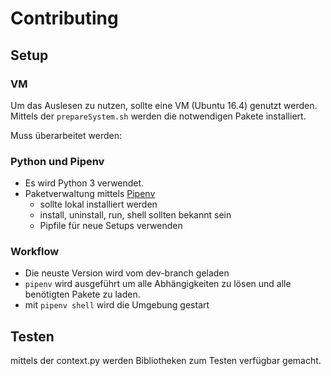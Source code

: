 # Contributing

## Setup

### VM

Um das Auslesen zu nutzen, sollte eine VM (Ubuntu 16.4) genutzt werden.
Mittels der `prepareSystem.sh` werden die notwendigen Pakete installiert.

Muss überarbeitet werden:
### Python und Pipenv

- Es wird Python 3 verwendet.
- Paketverwaltung mittels [Pipenv](http://pipenv.readthedocs.io/en/latest/)
    - sollte lokal installiert werden
    - install, uninstall, run, shell sollten bekannt sein
    - Pipfile für neue Setups verwenden

### Workflow

- Die neuste Version wird vom dev-branch geladen
- `pipenv` wird ausgeführt um alle Abhängigkeiten zu lösen und alle benötigten Pakete zu laden.
- mit `pipenv shell` wird die Umgebung gestart

## Testen

mittels der context.py werden Bibliotheken zum Testen verfügbar gemacht.